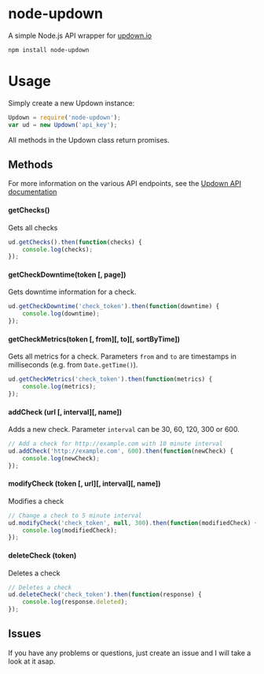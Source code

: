 # node-updown
A simple Node.js API wrapper for [updown.io](http://updown.io)

```
npm install node-updown
```

# Usage
Simply create a new Updown instance:
```javascript
Updown = require('node-updown');
var ud = new Updown('api_key');
```

All methods in the Updown class return promises.

## Methods
For more information on the various API endpoints, see the [Updown API documentation](https://updown.io/api)

#### getChecks()
Gets all checks
```javascript
ud.getChecks().then(function(checks) {
    console.log(checks);
});
```

#### getCheckDowntime(token [, page])
Gets downtime information for a check.
```javascript
ud.getCheckDowntime('check_token').then(function(downtime) {
    console.log(downtime);
});
```

#### getCheckMetrics(token [, from][, to][, sortByTime])
Gets all metrics for a check. Parameters `from` and `to` are timestamps in milliseconds (e.g. from `Date.getTime()`).
```javascript
ud.getCheckMetrics('check_token').then(function(metrics) {
    console.log(metrics);
});
```

#### addCheck (url [, interval][, name])
Adds a new check. Parameter `interval` can be 30, 60, 120, 300 or 600.
```javascript
// Add a check for http://example.com with 10 minute interval
ud.addCheck('http://example.com', 600).then(function(newCheck) {
    console.log(newCheck);
});
```

#### modifyCheck (token [, url][, interval][, name])
Modifies a check
```javascript
// Change a check to 5 minute interval
ud.modifyCheck('check_token', null, 300).then(function(modifiedCheck) {
    console.log(modifiedCheck);
});
```

#### deleteCheck (token)
Deletes a check
```javascript
// Deletes a check
ud.deleteCheck('check_token').then(function(response) {
    console.log(response.deleted);
});
```


## Issues
If you have any problems or questions, just create an issue and I will take a look at it asap.

